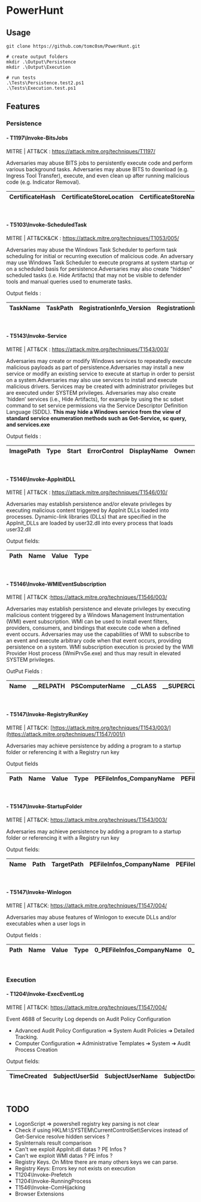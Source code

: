 # PowerHunt


##  Usage 


```
git clone https://github.com/tomc0sm/PowerHunt.git

# create output folders 
mkdir .\Output\Persistence
mkdir .\Output\Execution

# run tests 
.\Tests\Persistence.test2.ps1
.\Tests\Execution.test.ps1
```


## Features 

### Persistence

#### - T1197\Invoke-BitsJobs

MITRE | ATT&CK : https://attack.mitre.org/techniques/T1197/

Adversaries may abuse BITS jobs to persistently execute code and perform various background tasks. Adversaries may abuse BITS to download (e.g. Ingress Tool Transfer), execute, and even clean up after running malicious code (e.g. Indicator Removal). 


| CertificateHash | CertificateStoreLocation | CertificateStoreName | CertificateSubjectName | CreationTime       | CustomHeaders | Description    | DisplayName | Dynamic | ErrorCondition    | ErrorContext                                                                                                                                                                                           | ErrorContextDescription                                                                                                                                                                                          | ErrorDescription | FileList | FilesTotal | FilesTransferred | HttpMethod | InternalErrorCode | JobId                                  | JobState       | MaxDownloadTime | ModificationTime   | NotifyCmdLine | NotifyFlags             | OwnerAccount               | Priority  | ProxyBypassList | ProxyList | ProxyUsage    | RetryInterval | RetryTimeout | SecurityFlags              | TransferCompletionTime | TransferPolicy | TransferType | TransientErrorCount |
|-----------------|--------------------------|----------------------|------------------------|--------------------|---------------|----------------|-------------|---------|-------------------|--------------------------------------------------------------------------------------------------------------------------------------------------------------------------------------------------------|-------------------------------------------------------------------------------------------------------------------------------------------------------------------------------------------------------------------|-------------------|----------|------------|------------------|------------|-------------------|----------------------------------------|----------------|----------------|--------------------|---------------|-------------------------|---------------------------|-----------|-----------------|-----------|---------------|---------------|--------------|----------------------------|-------------------------|----------------|--------------|---------------------|

 
<br>

#### - T5103\Invoke-ScheduledTask

MITRE | ATT&CK&CK : https://attack.mitre.org/techniques/T1053/005/

Adversaries may abuse the Windows Task Scheduler to perform task scheduling for initial or recurring execution of malicious code. An adversary may use Windows Task Scheduler to execute programs at system startup or on a scheduled basis for persistence.Adversaries may also create "hidden" scheduled tasks (i.e. Hide Artifacts) that may not be visible to defender tools and manual queries used to enumerate tasks.

Output fields : 


| TaskName | TaskPath | RegistrationInfo_Version | RegistrationInfo_Description | RegistrationInfo_URI | Triggers_LogonTrigger_Enabled | Triggers_CalendarTrigger_StartBoundary | Triggers_CalendarTrigger_Enabled | Triggers_CalendarTrigger_ScheduleByDay_DaysInterval | Principals_Principal_UserId | Principals_Principal_RunLevel | Settings_MultipleInstancesPolicy | Settings_DisallowStartIfOnBatteries | Settings_StopIfGoingOnBatteries | Settings_AllowHardTerminate | Settings_StartWhenAvailable | Settings_RunOnlyIfNetworkAvailable | Settings_IdleSettings_Duration | Settings_IdleSettings_WaitTimeout | Settings_IdleSettings_StopOnIdleEnd | Settings_IdleSettings_RestartOnIdle | Settings_AllowStartOnDemand | Settings_Enabled | Settings_Hidden | Settings_RunOnlyIfIdle | Settings_DisallowStartOnRemoteAppSession | Settings_UseUnifiedSchedulingEngine | Settings_WakeToRun | Settings_ExecutionTimeLimit | Settings_Priority | Actions_Exec_Command | Actions_Exec_Arguments | PEFileInfos_CompanyName | PEFileInfos_Copyright | PEFileInfos_DateCreation | PEFileInfos_DateModification | PEFileInfos_FileDescription | PEFileInfos_FileVersion | PEFileInfos_OriginalFileName | PEFileInfos_ProductName | PEFileInfos_ProductVersion | PEFileInfos_Sha1 | PEFileInfos_SignatureCertificateThumbprint | PEFileInfos_SignatureCertificateTrusted | PEFileInfos_SignatureStatus | PEFileInfos_SignatureSubject |
|----------|----------|--------------------------|-------------------------------|----------------------|-------------------------------|----------------------------------------|----------------------------------|-----------------------------------------------|-----------------------------|------------------------------|-------------------------------|-----------------------------------|---------------------------------|-----------------------------|------------------------------|-----------------------------------|-----------------------------|--------------------------------|-----------------------------|----------------------------|-------------------|----------------|---------------------|-------------------------------------|----------------------------------|------------------|--------------------------|-----------------|-------------------|--------------------|---------------------|--------------------|----------------------|------------------------|----------------------|------------------|---------------------|---------------------|-------------------|--------------------------|------------------|--------------------------------------|---------------------------------|----------------------|----------------------|

<br>

#### - T5143\Invoke-Service

MITRE | ATT&CK : https://attack.mitre.org/techniques/T1543/003/

Adversaries may create or modify Windows services to repeatedly execute malicious payloads as part of persistence.Adversaries may install a new service or modify an existing service to execute at startup in order to persist on a system.Adversaries may also use services to install and execute malicious drivers. Services may be created with administrator privileges but are executed under SYSTEM privileges. Adversaries may also create ‘hidden’ services (i.e., Hide Artifacts), for example by using the sc sdset command to set service permissions via the Service Descriptor Definition Language (SDDL). **This may hide a Windows service from the view of standard service enumeration methods such as Get-Service, sc query, and services.exe**


Output fields : 



| ImagePath        | Type   | Start | ErrorControl | DisplayName | Owners | Group | PSPath         | PSParentPath    | PSChildName | PSProvider | DecodedType | PEFileInfos_Length |
|------------------|--------|-------|--------------|-------------|--------|-------|----------------|-----------------|-------------|------------|-------------|---------------------|


<br>

#### - T5146\Invoke-AppInitDLL

MITRE | ATT&CK : https://attack.mitre.org/techniques/T1546/010/

 Adversaries may establish persistence and/or elevate privileges by executing malicious content triggered by AppInit DLLs loaded into processes. Dynamic-link libraries (DLLs) that are specified in the AppInit_DLLs are loaded by user32.dll into every process that loads user32.dll


Output fields: 

| Path | Name | Value | Type |
|------|------|-------|------|

 <br>

#### - T5146\Invoke-WMIEventSubscription


MITRE | ATT&CK :https://attack.mitre.org/techniques/T1546/003/

Adversaries may establish persistence and elevate privileges by executing malicious content triggered by a Windows Management Instrumentation (WMI) event subscription. WMI can be used to install event filters, providers, consumers, and bindings that execute code when a defined event occurs. Adversaries may use the capabilities of WMI to subscribe to an event and execute arbitrary code when that event occurs, providing persistence on a system. WMI subscription execution is proxied by the WMI Provider Host process (WmiPrvSe.exe) and thus may result in elevated SYSTEM privileges.

OutPut Fields : 

| Name | __RELPATH | PSComputerName | __CLASS | __SUPERCLASS | __NAMESPACE | __PATH | Consumer | Filter | CommandLineTemplate | ExecutablePath | Query |
|------|-----------|----------------|---------|--------------|-------------|--------|----------|--------|---------------------|----------------|-------|


<br> 

#### - T5147\Invoke-RegistryRunKey

MITRE | ATT&CK: [https://attack.mitre.org/techniques/T1543/003/](https://attack.mitre.org/techniques/T1547/001/)

Adversaries may achieve persistence by adding a program to a startup folder or referencing it with a Registry run key


Output fields 

| Path         | Name         | Value       | Type       | PEFileInfos_CompanyName | PEFileInfos_Copyright | PEFileInfos_DateCreation | PEFileInfos_DateModification | PEFileInfos_FileDescription | PEFileInfos_FileVersion | PEFileInfos_OriginalFileName | PEFileInfos_ProductName | PEFileInfos_ProductVersion | PEFileInfos_Sha1 | PEFileInfos_SignatureCertificateThumbprint | PEFileInfos_SignatureCertificateTrusted | PEFileInfos_SignatureStatus | PEFileInfos_SignatureSubject |
|--------------|--------------|-------------|------------|-------------------------|------------------------|--------------------------|-----------------------------|-----------------------------|--------------------------|-----------------------------|-------------------------|----------------------------|------------------|--------------------------------------------|-----------------------------------------|----------------------------|----------------------------|

<br>

#### - T5147\Invoke-StartupFolder

MITRE | ATT&CK: https://attack.mitre.org/techniques/T1543/003/

Adversaries may achieve persistence by adding a program to a startup folder or referencing it with a Registry run key

Output fields: 

| Name         | Path         | TargetPath     | PEFileInfos_CompanyName | PEFileInfos_Copyright | PEFileInfos_DateCreation | PEFileInfos_DateModification | PEFileInfos_FileDescription | PEFileInfos_FileVersion | PEFileInfos_OriginalFileName | PEFileInfos_ProductName | PEFileInfos_ProductVersion | PEFileInfos_Sha1 | PEFileInfos_SignatureCertificateThumbprint | PEFileInfos_SignatureCertificateTrusted | PEFileInfos_SignatureStatus | PEFileInfos_SignatureSubject |
|--------------|--------------|----------------|-------------------------|------------------------|--------------------------|-----------------------------|-----------------------------|--------------------------|-----------------------------|--------------------------|----------------------------|------------------|--------------------------------------------|-----------------------------------------|----------------------------|----------------------------|


<br>

#### - T5147\Invoke-Winlogon

MITRE | ATT&CK: https://attack.mitre.org/techniques/T1547/004/

Adversaries may abuse features of Winlogon to execute DLLs and/or executables when a user logs in

Output fields :


| Path         | Name         | Value       | Type       | 0_PEFileInfos_CompanyName | 0_PEFileInfos_Copyright | 0_PEFileInfos_DateCreation | 0_PEFileInfos_DateModification | 0_PEFileInfos_FileDescription | 0_PEFileInfos_FileVersion | 0_PEFileInfos_OriginalFileName | 0_PEFileInfos_ProductName | 0_PEFileInfos_ProductVersion | 0_PEFileInfos_Sha1 | 0_PEFileInfos_SignatureCertificateThumbprint | 0_PEFileInfos_SignatureCertificateTrusted | 0_PEFileInfos_SignatureStatus | 0_PEFileInfos_SignatureSubject |
|--------------|--------------|-------------|------------|---------------------------|--------------------------|----------------------------|-------------------------------|-------------------------------|----------------------------|-------------------------------|----------------------------|-----------------------------|------------------|----------------------------------------------|-------------------------------------------|------------------------------|----------------------------|


<br>


### Execution 

#### - T1204\Invoke-ExecEventLog

MITRE | ATT&CK: https://attack.mitre.org/techniques/T1547/004/

Event 4688 of Security Log depends on Audit Policy Configuration

- Advanced Audit Policy Configuration ➔ System Audit Policies ➔ Detailed Tracking.
- Computer Configuration ➔ Administrative Templates ➔ System ➔ Audit Process Creation

Output fields: 


| TimeCreated | SubjectUserSid | SubjectUserName | SubjectDomainName | SubjectLogonId | NewProcessId | NewProcessName | TokenElevationType | ProcessId | CommandLine | TargetUserSid | TargetUserName | TargetDomainName | TargetLogonId | ParentProcessName | MandatoryLabel | New_Process_PEFileInfos_CompanyName | New_Process_PEFileInfos_Copyright | New_Process_PEFileInfos_DateCreation | New_Process_PEFileInfos_DateModification | New_Process_PEFileInfos_FileDescription | New_Process_PEFileInfos_FileVersion | New_Process_PEFileInfos_OriginalFileName | New_Process_PEFileInfos_ProductName | New_Process_PEFileInfos_ProductVersion | New_Process_PEFileInfos_Sha1 | New_Process_PEFileInfos_SignatureCertificateThumbprint | New_Process_PEFileInfos_SignatureCertificateTrusted | New_Process_PEFileInfos_SignatureStatus | New_Process_PEFileInfos_SignatureSubject |
|-------------|----------------|-----------------|-------------------|----------------|--------------|----------------|--------------------|-----------|-------------|---------------|----------------|------------------|---------------|-------------------|----------------|-------------------------------------|-----------------------------------|----------------------------------------|----------------------------------------|----------------------------------------|--------------------------------------|----------------------------------------|--------------------------------------|----------------------------------------|------------------------------|-------------------------------------------------------|----------------------------------------------------|----------------------------------------|----------------------------------------|

<br>

## TODO

- LogonScript => powershell registry key parsing is not clear 
- Check if using HKLM:\SYSTEM\CurrentControlSet\Services instead of Get-Service resolve hidden services ?
- SysInternals result comparison 
- Can't we exploit AppInit.dll datas ? PE Infos ?
- Can't we exploit WMI datas ? PE infos ?
- Registry Keys. On Mitre there are many others keys we can parse.
- Registry Keys: Errors key not exists on execution
- T1204\Invoke-Prefetch
- T1204\Invoke-RunningProcess
- T1546\Invoke-ComHijacking
- Browser Extensions 



